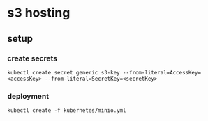 # s3 hosting

## setup

### create secrets

`kubectl create secret generic s3-key --from-literal=AccessKey=<accessKey> --from-literal=SecretKey=<secretKey>`

### deployment
`kubectl create -f kubernetes/minio.yml`
